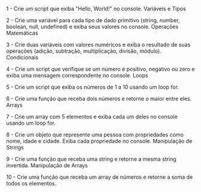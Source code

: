 1 - Crie um script que exiba "Hello, World!" no console.
Variáveis e Tipos

2 - Crie uma variável para cada tipo de dado primitivo (string, number, boolean, null, undefined) e exiba seus valores no console.
Operações Matemáticas

3 - Crie duas variáveis com valores numéricos e exiba o resultado de suas operações (adição, subtração, multiplicação, divisão, módulo).
Condicionais

4 - Crie um script que verifique se um número é positivo, negativo ou zero e exiba uma mensagem correspondente no console.
Loops

5 - Crie um script que exiba os números de 1 a 10 usando um loop for.

6 - Crie uma função que receba dois números e retorne o maior entre eles.
Arrays

7 - Crie um array com 5 elementos e exiba cada um deles no console usando um loop for.

8 - Crie um objeto que represente uma pessoa com propriedades como nome, idade e cidade. Exiba cada propriedade no console.
Manipulação de Strings

9 - Crie uma função que receba uma string e retorne a mesma string invertida.
Manipulação de Arrays

10 - Crie uma função que receba um array de números e retorne a soma de todos os elementos.